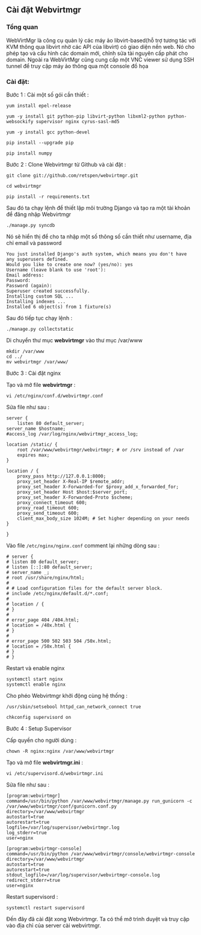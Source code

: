 ## Cài đặt Webvirtmgr

### Tổng quan 

WebVirtMgr là công cụ quản lý các máy ảo libvirt-based(hỗ trợ tương tác với KVM thông qua libvirt nhờ các API của libvirt) có giao diện nền web. Nó cho phép tạo và cấu hình các domain mới, chỉnh sửa tài nguyên cấp phát cho domain. Ngoài ra WebVirtMgr cũng cung cấp một VNC viewer sử dụng SSH tunnel để truy cập máy ảo thông qua một console đồ họa

### Cài đặt: 

Bước 1 : Cài một số gói cần thiết : 

```
yum install epel-release

yum -y install git python-pip libvirt-python libxml2-python python-websockify supervisor nginx cyrus-sasl-md5

yum -y install gcc python-devel

pip install --upgrade pip

pip install numpy
```

Bước 2 : Clone Webvirtmgr từ Github và cài đặt :

```
git clone git://github.com/retspen/webvirtmgr.git

cd webvirtmgr

pip install -r requirements.txt
```

Sau đó ta chạy lệnh để thiết lập môi trường Django và tạo ra một tài khoản để đăng nhập Webvirtmgr

``./manage.py syncdb``

Nó sẽ hiển thị để cho ta nhập một số thông số cần thiết như username, địa chỉ email và password

```
You just installed Django's auth system, which means you don't have any superusers defined.
Would you like to create one now? (yes/no): yes
Username (leave blank to use 'root'): 
Email address: 
Password: 
Password (again): 
Superuser created successfully.
Installing custom SQL ...
Installing indexes ...
Installed 6 object(s) from 1 fixture(s)
```

Sau đó tiếp tục chạy lệnh :

``./manage.py collectstatic``

Di chuyển thư mục **webvirtmgr** vào thư mục /var/www

```
mkdir /var/www
cd ../
mv webvirtmgr /var/www/
```

Bước 3 : Cài đặt nginx

Tạo và mở file **webvirtmgr** :

``vi /etc/nginx/conf.d/webvirtmgr.conf``

Sửa file như sau : 

```
server {
    listen 80 default_server;
server_name $hostname;
#access_log /var/log/nginx/webvirtmgr_access_log; 

location /static/ {
    root /var/www/webvirtmgr/webvirtmgr; # or /srv instead of /var
    expires max;
}

location / {
    proxy_pass http://127.0.0.1:8000;
    proxy_set_header X-Real-IP $remote_addr;
    proxy_set_header X-Forwarded-for $proxy_add_x_forwarded_for;
    proxy_set_header Host $host:$server_port;
    proxy_set_header X-Forwarded-Proto $scheme;
    proxy_connect_timeout 600;
    proxy_read_timeout 600;
    proxy_send_timeout 600;
    client_max_body_size 1024M; # Set higher depending on your needs 
}

}
```

Vào file ``/etc/nginx/nginx.conf`` comment lại những dòng sau : 

```
# server {
# listen 80 default_server;
# listen [::]:80 default_server;
# server_name _;
# root /usr/share/nginx/html;
#
# # Load configuration files for the default server block.
# include /etc/nginx/default.d/*.conf;
#
# location / {
# }
#
# error_page 404 /404.html;
# location = /40x.html {
# }
#
# error_page 500 502 503 504 /50x.html;
# location = /50x.html {
# }
# }
```

Restart và enable nginx

```
systemctl start nginx
systemctl enable nginx
```

Cho phéo Webvirtmgr khởi động cùng hệ thống :

```
/usr/sbin/setsebool httpd_can_network_connect true

chkconfig supervisord on
```

Bước 4 : Setup Supervisor

Cấp quyền cho người dùng :

``chown -R nginx:nginx /var/www/webvirtmgr``

Tạo và mở file **webvirtmgr.ini** : 

``vi /etc/supervisord.d/webvirtmgr.ini``

Sửa file như sau : 

```
[program:webvirtmgr]
command=/usr/bin/python /var/www/webvirtmgr/manage.py run_gunicorn -c /var/www/webvirtmgr/conf/gunicorn.conf.py
directory=/var/www/webvirtmgr
autostart=true
autorestart=true
logfile=/var/log/supervisor/webvirtmgr.log
log_stderr=true
user=nginx
 
[program:webvirtmgr-console]
command=/usr/bin/python /var/www/webvirtmgr/console/webvirtmgr-console
directory=/var/www/webvirtmgr
autostart=true
autorestart=true
stdout_logfile=/var/log/supervisor/webvirtmgr-console.log
redirect_stderr=true
user=nginx
```
Restart supervisord : 

``systemctl restart supervisord``

Đến đây đã cài đặt xong Webvirtmgr. Ta có thể mở trình duyệt và truy cập vào địa chỉ của server cài webvirtmgr.
